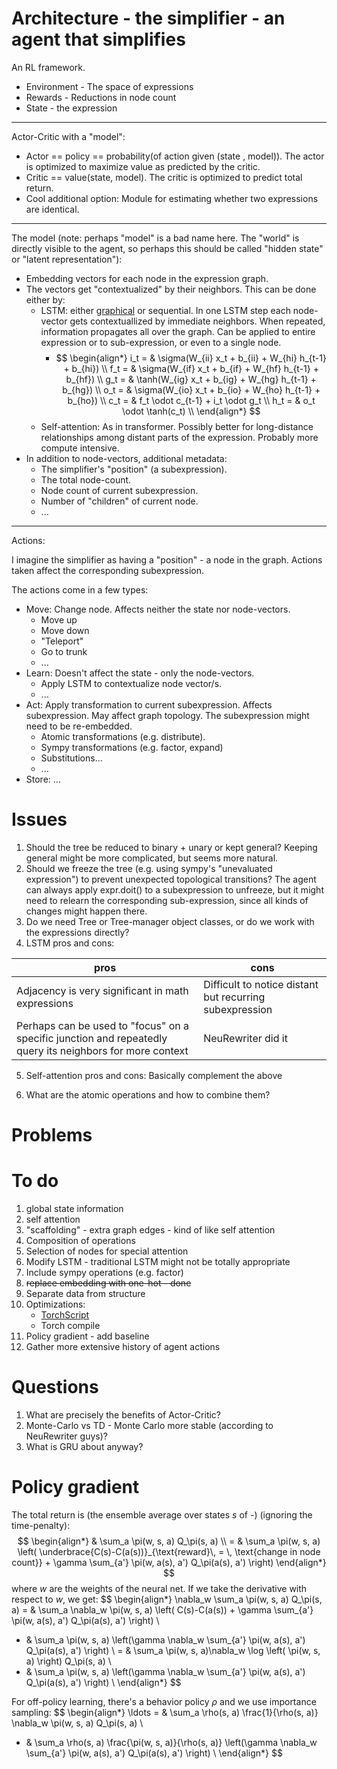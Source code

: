 # Architecture - the simplifier - an agent that simplifies

An RL framework.

*   Environment - The space of expressions
*   Rewards - Reductions in node count
*   State - the expression

--------------------------------------------

Actor-Critic with a "model":

*   Actor == policy == probability(of action given (state , model)). The actor is optimized to maximize value as predicted by the critic.
*   Critic == value(state, model). The critic is optimized to predict total return.
*   Cool additional option: Module for estimating whether two expressions are identical.

--------------------------------------------

The model (note: perhaps "model" is a bad name here. The "world" is directly visible to the agent, so perhaps this should be called "hidden state" or "latent representation"):
* Embedding vectors for each node in the expression graph.
* The vectors get "contextualized" by their neighbors. This can be done either by:
    * LSTM: either [graphical](https://aclanthology.org/P15-1150/) or sequential. In one LSTM step each node-vector gets contextuallized by immediate neighbors. When repeated, information propagates all over the graph. Can be applied to entire expression or to sub-expression, or even to a single node.
      * $$ 
        \begin{align*} 
            i_t  = & \sigma(W_{ii} x_t + b_{ii} + W_{hi} h_{t-1} + b_{hi}) \\
            f_t  = & \sigma(W_{if} x_t + b_{if} + W_{hf} h_{t-1} + b_{hf}) \\
            g_t  = & \tanh(W_{ig} x_t + b_{ig} + W_{hg} h_{t-1} + b_{hg}) \\
            o_t  = & \sigma(W_{io} x_t + b_{io} + W_{ho} h_{t-1} + b_{ho}) \\
            c_t  = & f_t \odot c_{t-1} + i_t \odot g_t \\
            h_t  = & o_t \odot \tanh(c_t) \\
        \end{align*} 
        $$
    * Self-attention: As in transformer. Possibly better for long-distance relationships among distant parts of the expression. Probably more compute intensive.
* In addition to node-vectors, additional metadata:
    * The simplifier's "position" (a subexpression).
    * The total node-count.
    * Node count of current subexpression.
    * Number of "children" of current node.
    * ...


--------------------------------------------

Actions:

I imagine the simplifier as having a "position" - a node in the graph. Actions taken affect the corresponding subexpression.

The actions come in a few types:

*   Move: Change node. Affects neither the state nor node-vectors.
    * Move up
    * Move down
    * "Teleport"
    * Go to trunk
    * ...
*   Learn: Doesn't affect the state - only the node-vectors.
    * Apply LSTM to contextualize node vector/s.
    * ...
*   Act: Apply transformation to current subexpression. Affects subexpression. May affect graph topology. The subexpression might need to be re-embedded.
    * Atomic transformations (e.g. distribute).
    * Sympy transformations (e.g. factor, expand)
    * Substitutions...
    * ...
*   Store: ...


# Issues

1. Should the tree be reduced to binary + unary or kept general? Keeping general might be more complicated, but seems more natural.
2. Should we freeze the tree (e.g. using sympy's "unevaluated expression") to prevent unexpected topological transitions? The agent can always apply expr.doit() to a subexpression to unfreeze, but it might need to relearn the corresponding sub-expression, since all kinds of changes might happen there.
3. Do we need Tree or Tree-manager object classes, or do we work with the expressions directly?
4. LSTM pros and cons:

| pros    | cons |
| -------- | ------- |
| Adjacency is very significant in math expressions | Difficult to notice distant but recurring subexpression |
| Perhaps can be used to "focus" on a specific junction and repeatedly query its neighbors for more context | NeuRewriter did it |

5. Self-attention pros and cons: Basically complement the above

<!-- | pros | cons |
| -------- | ------- |
|  |  | -->

6. What are the atomic operations and how to combine them? 

# Problems



# To do

1. global state information
2. self attention
3. "scaffolding" - extra graph edges - kind of like self attention
4. Composition of operations
5. Selection of nodes for special attention
6. Modify LSTM - traditional LSTM might not be totally appropriate
7. Include sympy operations (e.g. factor)
8. ~~replace embedding with one-hot - done~~
9. Separate data from structure
10. Optimizations:
    * [TorchScript](https://medium.com/@hihuaweizhu/key-points-to-grasp-for-torchscript-beginners-c02cf94aaa50)
    * Torch compile
11. Policy gradient - add baseline
12. Gather more extensive history of agent actions


# Questions

1. What are precisely the benefits of Actor-Critic?
2. Monte-Carlo vs TD - Monte Carlo more stable (according to NeuRewriter guys)?
3. What is GRU about anyway?


# Policy gradient

The total return is (the ensemble average over states $s$ of -) (ignoring the time-penalty):
$$ 
\begin{align*}
& \sum_a \pi(w, s, a) Q_\pi(s, a) \\
= &  \sum_a \pi(w, s, a) \left( \underbrace{C(s)-C(a(s))}_{\text{reward}\, = \, \text{change in node count}} + 
\gamma \sum_{a'} \pi(w, a(s), a') Q_\pi(a(s), a') \right) 
\end{align*}
$$
where $w$ are the weights of the neural net. If we take the derivative with respect to $w$, we get:
$$
\begin{align*}
\nabla_w \sum_a \pi(w, s, a) Q_\pi(s, a)  = & 
 \sum_a \nabla_w \pi(w, s, a) \left( C(s)-C(a(s)) + \gamma \sum_{a'} \pi(w, a(s), a') Q_\pi(a(s), a') \right) \\
+ &  \sum_a  \pi(w, s, a) \left(\gamma \nabla_w \sum_{a'} \pi(w, a(s), a') Q_\pi(a(s), a') \right) \\
= & \sum_a \pi(w, s, a)\nabla_w \log \left( \pi(w, s, a) \right)  Q_\pi(s, a) \\
+ &  \sum_a  \pi(w, s, a) \left(\gamma \nabla_w \sum_{a'} \pi(w, a(s), a') Q_\pi(a(s), a') \right) \\
\end{align*}
$$

For off-policy learning, there's a behavior policy $\rho$  and we use importance sampling:
$$
\begin{align*}
\ldots = & \sum_a \rho(s, a) \frac{1}{\rho(s, a)} \nabla_w  \pi(w, s, a)  Q_\pi(s, a) \\
+ &  \sum_a  \rho(s, a) \frac{\pi(w, s, a)}{\rho(s, a)}  \left(\gamma \nabla_w \sum_{a'} \pi(w, a(s), a') Q_\pi(a(s), a') \right) \\
\end{align*}
$$